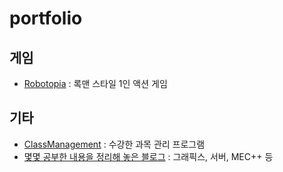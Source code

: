 # portfolio

## 게임
* [Robotopia](https://github.com/abiles/portfolio/tree/master/Robotopia) : 록맨 스타일 1인 액션 게임

## 기타
* [ClassManagement](https://github.com/abiles/portfolio/tree/master/ClassManagement) : 수강한 과목 관리 프로그램
* [몇몇 공부한 내용을 정리해 놓은 블로그](http://itability.tistory.com/) : 그래픽스, 서버, MEC++ 등
